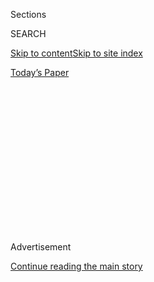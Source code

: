 <div id="app">

<div>

<div>

<div>

<div class="NYTAppHideMasthead css-1q2w90k e1suatyy0">

<div class="section css-ui9rw0 e1suatyy2">

<div class="css-eph4ug er09x8g0">

<div class="css-6n7j50">

</div>

<span class="css-1dv1kvn">Sections</span>

<div class="css-10488qs">

<span class="css-1dv1kvn">SEARCH</span>

</div>

[Skip to content](#site-content)[Skip to site
index](#site-index)

</div>

<div class="css-10698na e1huz5gh0">

</div>

</div>

<div id="masthead-bar-one" class="section hasLinks css-15hmgas e1csuq9d3">

<div class="css-uqyvli e1csuq9d0">

</div>

<div class="css-1uqjmks e1csuq9d1">

</div>

<div class="css-9e9ivx">

[](https://myaccount.nytimes3xbfgragh.onion/auth/login?response_type=cookie&client_id=vi)

</div>

<div class="css-1bvtpon e1csuq9d2">

[Today’s
Paper](https://www.nytimes3xbfgragh.onion/section/todayspaper)

</div>

</div>

</div>

</div>

<div data-aria-hidden="false">

<div id="site-content" data-role="main">

<div>

<div class="css-1aor85t" style="opacity:0.000000001;z-index:-1;visibility:hidden">

<div class="css-1hqnpie">

<div class="css-epjblv">

<span class="css-z6pdnw">Why You Should Burn Your
Vegetables</span>

</div>

<div class="css-k008qs">

<div class="css-1iwv8en">

<span class="css-18z7m18"></span>

<div>

<div>

</div>

</div>

</div>

<span class="css-1n6z4y">https://nyti.ms/2umba5w</span>

<div class="css-1705lsu">

<div class="css-4xjgmj">

<div class="css-4skfbu" data-role="toolbar" data-aria-label="Social Media Share buttons, Save button, and Comments Panel with current comment count" data-testid="share-tools">

  - 
  - 
  - 
  - 
    
    <div class="css-6n7j50">
    
    </div>

  - 
  - 

</div>

</div>

</div>

</div>

</div>

</div>

<div class="css-13pd83m">

</div>

<div id="top-wrapper" class="css-1sy8kpn">

<div id="top-slug" class="css-l9onyx">

Advertisement

</div>

[Continue reading the main
story](#after-top)

<div class="ad top-wrapper" style="text-align:center;height:100%;display:block;min-height:250px">

<div id="top" class="place-ad" data-position="top" data-size-key="top">

</div>

</div>

<div id="after-top">

</div>

</div>

<div id="sponsor-wrapper" class="css-1hyfx7x">

<div id="sponsor-slug" class="css-19vbshk">

Supported by

</div>

[Continue reading the main
story](#after-sponsor)

<div id="sponsor" class="ad sponsor-wrapper" style="text-align:center;height:100%;display:block">

</div>

<div id="after-sponsor">

</div>

</div>

[Eat](/column/magazine-eat "Eat")

<div class="css-1vkm6nb ehdk2mb0">

# Why You Should Burn Your Vegetables

</div>

<div class="css-79elbk" data-testid="photoviewer-wrapper">

<div class="css-z3e15g" data-testid="photoviewer-wrapper-hidden">

</div>

<div class="css-1a48zt4 ehw59r15" data-testid="photoviewer-children">

![<span class="css-i48y28 e13ogyst0" data-aria-hidden="true">Hot slaw,
Mexican-style.</span><span class="css-ach9cc e1z0qqy90" itemprop="copyrightHolder"><span class="css-1ly73wi e1tej78p0">Credit...</span><span><span>Gentl
and Hyers for The New York Times. Food stylist: Maggie Ruggiero. Prop
stylist: Amy
Wilson.</span></span></span>](https://static01.graylady3jvrrxbe.onion/images/2017/08/06/magazine/06eat2/06mag-06eat.t_CA0-articleLarge.jpg?quality=75&auto=webp&disable=upscale)

</div>

</div>

<div class="css-xt80pu e12qa4dv0">

<div class="css-18e8msd">

<div class="css-vp77d3 epjyd6m0">

<div class="css-1baulvz">

By [<span class="css-1baulvz last-byline" itemprop="name">Sam
Sifton</span>](http://www.nytimes3xbfgragh.onion/by/sam-sifton)

</div>

</div>

  - Aug. 3,
    2017

  - 
    
    <div class="css-4xjgmj">
    
    <div class="css-d8bdto" data-role="toolbar" data-aria-label="Social Media Share buttons, Save button, and Comments Panel with current comment count" data-testid="share-tools">
    
      - 
      - 
      - 
      - 
        
        <div class="css-6n7j50">
        
        </div>
    
      - 
      - 
    
    </div>
    
    </div>

</div>

</div>

<div class="section meteredContent css-1r7ky0e" name="articleBody" itemprop="articleBody">

<div class="css-1fanzo5 StoryBodyCompanionColumn">

<div class="css-53u6y8">

Less than a year ago, for reasons perhaps best explored in a clinical
setting, my friend Brendan McCarthy started to build *parrillas*, huge
and heavy wood-burning grills of the sort common in Argentina, to a
design of his own making. He welded together a metal cart and attached
steel walls to three sides of it. He fabricated a fire cage to hold
burning wood on one side of the cart’s top and hung a grill beside it,
on cables that allow it to be cranked up and down over embers raked from
the fire. You can cook six or seven racks of ribs or legs of lamb or an
entire case of eggplants on the thing. The first parrilla took more than
a month to build and weighs around 400 pounds.

McCarthy is not a cook, and only lately a welder. He is a professional
fishing guide. As such, he is a student of behavior — of people as well
as of fish. He figured those who like to stalk saltwater game fish in
shallow water, or to chase them through the tide rips that mount off the
islands of the Northeastern coast, might thrill as well to cooking on a
parrilla, with its evocation of grilling in the wilds of Argentina,
after a day hunting monster trout. He put the parrillas up for sale.

This was, I thought, a little crazy. Build grills? Why not just offer
trips to fish in Argentina? He only shrugged. He wanted to build things
out of steel, the way someone might wake up and want one day to write a
poem, or to plant roses. And it turned out he wasn’t wrong. If you want
one of his grills right now, you’ll need to wait in line. He can’t keep
up production. (The fishing gets in the way.)

</div>

</div>

<div class="css-1fanzo5 StoryBodyCompanionColumn">

<div class="css-53u6y8">

Because McCarthy builds his parrillas in a shop behind my house, I’ve
been able to cook on an early model all summer long, searing steaks,
hanging chickens and pineapples on hooks from the bar that runs over the
grill and fire cage, fire-smoking chops, ribs, whole fish, clams and
pounds and pounds of vegetables. The cooking is different from
traditional grilling, because you can moderate the heat more easily,
cranking the grates high above the coals to where they’re taking on more
smoke than heat, or lowering them into an inferno to apply a
burn.

</div>

</div>

<div class="css-79elbk" data-testid="photoviewer-wrapper">

<div class="css-z3e15g" data-testid="photoviewer-wrapper-hidden">

</div>

<div class="css-1a48zt4 ehw59r15" data-testid="photoviewer-children">

![<span class="css-ach9cc e1z0qqy90" itemprop="copyrightHolder"><span class="css-1ly73wi e1tej78p0">Credit...</span><span>Gentl
and Hyers for The New York Times. Food stylist: Maggie Ruggiero. Prop
stylist: Amy
Wilson.</span></span>](https://static01.graylady3jvrrxbe.onion/images/2017/08/06/magazine/06eat1/06eat1-articleInline.jpg?quality=75&auto=webp&disable=upscale)

</div>

</div>

<div class="css-1fanzo5 StoryBodyCompanionColumn">

<div class="css-53u6y8">

I’ve learned a lot from that burn, lessons that apply not just to big
machines like the parrilla but also to little charcoal grills shaped
like football helmets, to cheap braziers, to state-owned grills in parks
or at beaches, to anywhere you cook outside over fire. Most important:
Burn your vegetables. Scrape the char from the exterior, and what’s left
is delicate and smoky, softened and sweet. It can be a revelation, a
primitive joy.

Every summer has a song. This year’s is shaping up to be Luis Fonsi and
Daddy Yankee’s ‘‘Despacito,’’ featuring Justin Bieber, which seems to
play from every third car in the parking lot at the beach. I think every
summer has a recipe too, and this one is mine, ‘‘Despacito’’ for the
grill: whole cabbage cooked over fire until it is blistered and black.
After grilling, I remove the exterior leaves, cut out the core and slice
the smoky, pale interior into shreds. I dress it with Mexican *crema* to
create a hot slaw of incredible sweet-smokiness, the perfect
accompaniment to almost anything you’d think to cook on the grill. It is
lovely in tacos. It is a great match for ribs. It is brilliant with
corn.

And it is simple to make. Just put a couple of whole cabbages over a hot
fire and leave them there, turning every few minutes when you get a
chance, until they look like something tragic and ruined. You don’t need
to season them, or to oil them, or to remove the thick outer leaves the
way you’d do if you were cooking them lightly or shredding them raw. You
just need to burn them, slowly and deeply, so that they soften within
and take on the flavor of fire.

When it comes to making the slaw, note that the crema is as important as
the cabbage. Crema is thinner than sour cream, a little more tangy,
slightly salty. It cloaks the shredded cabbage lightly and counteracts
the smokiness while at the same time elevating it. (It’s the Bieber part
of the song.) You can buy crema at the market, or at least in some
markets, but don’t fret if you can’t. Just combine sour cream with heavy
cream (or buttermilk if you have any), some lime juice and salt, and let
it set on the counter at room temperature until it has come together
into velvety thickness. Feel like stirring into that some hot sauce, or
a tablespoon of adobo from a can of chipotles, some chopped cilantro, an
extra spray of lime? Please do. Hot slaw welcomes improvisation. Nothing
can ruin what started out ruined.

</div>

</div>

<div class="css-1fanzo5 StoryBodyCompanionColumn">

<div class="css-53u6y8">

**Recipe:** [Hot Slaw,
Mexican-Style](https://cooking.nytimes3xbfgragh.onion/recipes/1018884-hot-slaw-mexican-style)
| [Crema](https://cooking.nytimes3xbfgragh.onion/recipes/1018885-crema)

</div>

</div>

</div>

<div>

</div>

<div>

</div>

<div>

</div>

<div>

<div id="bottom-wrapper" class="css-1ede5it">

<div id="bottom-slug" class="css-l9onyx">

Advertisement

</div>

[Continue reading the main
story](#after-bottom)

<div id="bottom" class="ad bottom-wrapper" style="text-align:center;height:100%;display:block;min-height:90px">

</div>

<div id="after-bottom">

</div>

</div>

</div>

</div>

</div>

## Site Index

<div>

</div>

## Site Information Navigation

  - [© <span>2020</span> <span>The New York Times
    Company</span>](https://help.nytimes3xbfgragh.onion/hc/en-us/articles/115014792127-Copyright-notice)

<!-- end list -->

  - [NYTCo](https://www.nytco.com/)
  - [Contact
    Us](https://help.nytimes3xbfgragh.onion/hc/en-us/articles/115015385887-Contact-Us)
  - [Work with us](https://www.nytco.com/careers/)
  - [Advertise](https://nytmediakit.com/)
  - [T Brand Studio](http://www.tbrandstudio.com/)
  - [Your Ad
    Choices](https://www.nytimes3xbfgragh.onion/privacy/cookie-policy#how-do-i-manage-trackers)
  - [Privacy](https://www.nytimes3xbfgragh.onion/privacy)
  - [Terms of
    Service](https://help.nytimes3xbfgragh.onion/hc/en-us/articles/115014893428-Terms-of-service)
  - [Terms of
    Sale](https://help.nytimes3xbfgragh.onion/hc/en-us/articles/115014893968-Terms-of-sale)
  - [Site
    Map](https://spiderbites.nytimes3xbfgragh.onion)
  - [Help](https://help.nytimes3xbfgragh.onion/hc/en-us)
  - [Subscriptions](https://www.nytimes3xbfgragh.onion/subscription?campaignId=37WXW)

</div>

</div>

</div>

</div>
